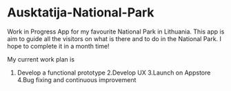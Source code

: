 # Ausktatija-National-Park

Work in Progress App for my favourite National Park in Lithuania.
This app is aim to guide all the visitors on what is there and to do in the National Park.
I hope to complete it in a month time!

My current work plan is

1. Develop a functional prototype
2.Develop UX
3.Launch on Appstore
4.Bug fixing and continuous improvement
